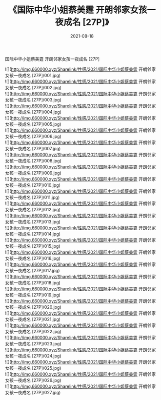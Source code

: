 ﻿---
layout: post
title:  《国际中华小姐蔡美霆 开朗邻家女孩一夜成名 [27P]》
date:   2021-08-18
img: http://img.660000.xyz/Sharelink/性感/2021/国际中华小姐蔡美霆 开朗邻家女孩一夜成名 [27P]/000.jpg
categories: [美女, 清纯, 唯美]
---

国际中华小姐蔡美霆 开朗邻家女孩一夜成名 [27P]

  ![](http://img.660000.xyz/Sharelink/性感/2021/国际中华小姐蔡美霆 开朗邻家女孩一夜成名 [27P]/001.jpg) <br> ![](http://img.660000.xyz/Sharelink/性感/2021/国际中华小姐蔡美霆 开朗邻家女孩一夜成名 [27P]/002.jpg) <br> ![](http://img.660000.xyz/Sharelink/性感/2021/国际中华小姐蔡美霆 开朗邻家女孩一夜成名 [27P]/003.jpg) <br> ![](http://img.660000.xyz/Sharelink/性感/2021/国际中华小姐蔡美霆 开朗邻家女孩一夜成名 [27P]/004.jpg) <br> ![](http://img.660000.xyz/Sharelink/性感/2021/国际中华小姐蔡美霆 开朗邻家女孩一夜成名 [27P]/005.jpg) <br> ![](http://img.660000.xyz/Sharelink/性感/2021/国际中华小姐蔡美霆 开朗邻家女孩一夜成名 [27P]/006.jpg) <br> ![](http://img.660000.xyz/Sharelink/性感/2021/国际中华小姐蔡美霆 开朗邻家女孩一夜成名 [27P]/007.jpg) <br> ![](http://img.660000.xyz/Sharelink/性感/2021/国际中华小姐蔡美霆 开朗邻家女孩一夜成名 [27P]/008.jpg) <br> ![](http://img.660000.xyz/Sharelink/性感/2021/国际中华小姐蔡美霆 开朗邻家女孩一夜成名 [27P]/009.jpg) <br> ![](http://img.660000.xyz/Sharelink/性感/2021/国际中华小姐蔡美霆 开朗邻家女孩一夜成名 [27P]/010.jpg) <br> ![](http://img.660000.xyz/Sharelink/性感/2021/国际中华小姐蔡美霆 开朗邻家女孩一夜成名 [27P]/011.jpg) <br> ![](http://img.660000.xyz/Sharelink/性感/2021/国际中华小姐蔡美霆 开朗邻家女孩一夜成名 [27P]/012.jpg) <br> ![](http://img.660000.xyz/Sharelink/性感/2021/国际中华小姐蔡美霆 开朗邻家女孩一夜成名 [27P]/013.jpg) <br> ![](http://img.660000.xyz/Sharelink/性感/2021/国际中华小姐蔡美霆 开朗邻家女孩一夜成名 [27P]/014.jpg) <br> ![](http://img.660000.xyz/Sharelink/性感/2021/国际中华小姐蔡美霆 开朗邻家女孩一夜成名 [27P]/015.jpg) <br> ![](http://img.660000.xyz/Sharelink/性感/2021/国际中华小姐蔡美霆 开朗邻家女孩一夜成名 [27P]/016.jpg) <br> ![](http://img.660000.xyz/Sharelink/性感/2021/国际中华小姐蔡美霆 开朗邻家女孩一夜成名 [27P]/017.jpg) <br> ![](http://img.660000.xyz/Sharelink/性感/2021/国际中华小姐蔡美霆 开朗邻家女孩一夜成名 [27P]/018.jpg) <br> ![](http://img.660000.xyz/Sharelink/性感/2021/国际中华小姐蔡美霆 开朗邻家女孩一夜成名 [27P]/019.jpg) <br> ![](http://img.660000.xyz/Sharelink/性感/2021/国际中华小姐蔡美霆 开朗邻家女孩一夜成名 [27P]/020.jpg) <br> ![](http://img.660000.xyz/Sharelink/性感/2021/国际中华小姐蔡美霆 开朗邻家女孩一夜成名 [27P]/021.jpg) <br> ![](http://img.660000.xyz/Sharelink/性感/2021/国际中华小姐蔡美霆 开朗邻家女孩一夜成名 [27P]/022.jpg) <br> ![](http://img.660000.xyz/Sharelink/性感/2021/国际中华小姐蔡美霆 开朗邻家女孩一夜成名 [27P]/023.jpg) <br> ![](http://img.660000.xyz/Sharelink/性感/2021/国际中华小姐蔡美霆 开朗邻家女孩一夜成名 [27P]/024.jpg) <br> ![](http://img.660000.xyz/Sharelink/性感/2021/国际中华小姐蔡美霆 开朗邻家女孩一夜成名 [27P]/025.jpg) <br> ![](http://img.660000.xyz/Sharelink/性感/2021/国际中华小姐蔡美霆 开朗邻家女孩一夜成名 [27P]/026.jpg) <br> ![](http://img.660000.xyz/Sharelink/性感/2021/国际中华小姐蔡美霆 开朗邻家女孩一夜成名 [27P]/027.jpg) <br>